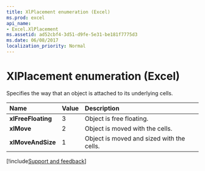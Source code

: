 ```yaml
---
title: XlPlacement enumeration (Excel)
ms.prod: excel
api_name:
- Excel.XlPlacement
ms.assetid: ad52cbf4-3d51-d9fe-5e31-be181f7775d3
ms.date: 06/08/2017
localization_priority: Normal
---
```



# XlPlacement enumeration (Excel)

Specifies the way that an object is attached to its underlying cells.



|Name|Value|Description|
|:-----|:-----|:-----|
| **xlFreeFloating**|3|Object is free floating.|
| **xlMove**|2|Object is moved with the cells.|
| **xlMoveAndSize**|1|Object is moved and sized with the cells.|

[!include[Support and feedback](~/includes/feedback-boilerplate.md)]